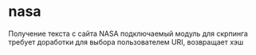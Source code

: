 # nasa
Получение текста с сайта NASA подключаемый модуль для скрпинга
требует доработки для выбора пользователем URI, возвращает хэш

